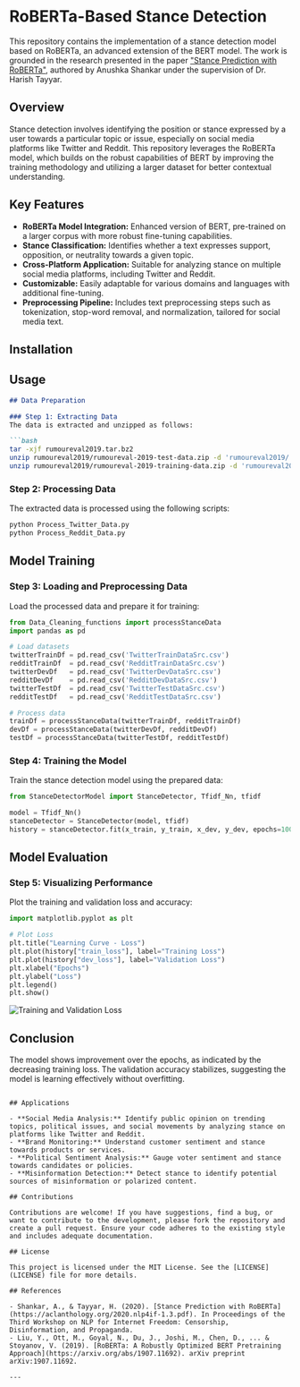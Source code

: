 # RoBERTa-Based Stance Detection

This repository contains the implementation of a stance detection model based on RoBERTa, an advanced extension of the BERT model. The work is grounded in the research presented in the paper ["Stance Prediction with RoBERTa"](https://aclanthology.org/2020.nlp4if-1.3.pdf), authored by Anushka Shankar under the supervision of Dr. Harish Tayyar.

## Overview

Stance detection involves identifying the position or stance expressed by a user towards a particular topic or issue, especially on social media platforms like Twitter and Reddit. This repository leverages the RoBERTa model, which builds on the robust capabilities of BERT by improving the training methodology and utilizing a larger dataset for better contextual understanding.

## Key Features

- **RoBERTa Model Integration:** Enhanced version of BERT, pre-trained on a larger corpus with more robust fine-tuning capabilities.
- **Stance Classification:** Identifies whether a text expresses support, opposition, or neutrality towards a given topic.
- **Cross-Platform Application:** Suitable for analyzing stance on multiple social media platforms, including Twitter and Reddit.
- **Customizable:** Easily adaptable for various domains and languages with additional fine-tuning.
- **Preprocessing Pipeline:** Includes text preprocessing steps such as tokenization, stop-word removal, and normalization, tailored for social media text.

## Installation
## Usage

```markdown
## Data Preparation

### Step 1: Extracting Data
The data is extracted and unzipped as follows:

```bash
tar -xjf rumoureval2019.tar.bz2
unzip rumoureval2019/rumoureval-2019-test-data.zip -d 'rumoureval2019/'
unzip rumoureval2019/rumoureval-2019-training-data.zip -d 'rumoureval2019/'
```

### Step 2: Processing Data
The extracted data is processed using the following scripts:

```bash
python Process_Twitter_Data.py
python Process_Reddit_Data.py
```

## Model Training

### Step 3: Loading and Preprocessing Data
Load the processed data and prepare it for training:

```python
from Data_Cleaning_functions import processStanceData
import pandas as pd

# Load datasets
twitterTrainDf = pd.read_csv('TwitterTrainDataSrc.csv')
redditTrainDf  = pd.read_csv('RedditTrainDataSrc.csv')
twitterDevDf   = pd.read_csv('TwitterDevDataSrc.csv')
redditDevDf    = pd.read_csv('RedditDevDataSrc.csv')
twitterTestDf  = pd.read_csv('TwitterTestDataSrc.csv')
redditTestDf   = pd.read_csv('RedditTestDataSrc.csv')

# Process data
trainDf = processStanceData(twitterTrainDf, redditTrainDf)
devDf = processStanceData(twitterDevDf, redditDevDf)
testDf = processStanceData(twitterTestDf, redditTestDf)
```

### Step 4: Training the Model
Train the stance detection model using the prepared data:

```python
from StanceDetectorModel import StanceDetector, Tfidf_Nn, tfidf

model = Tfidf_Nn()
stanceDetector = StanceDetector(model, tfidf)
history = stanceDetector.fit(x_train, y_train, x_dev, y_dev, epochs=100, verbose=1)
```

## Model Evaluation

### Step 5: Visualizing Performance
Plot the training and validation loss and accuracy:

```python
import matplotlib.pyplot as plt

# Plot Loss
plt.title("Learning Curve - Loss")
plt.plot(history["train_loss"], label="Training Loss")
plt.plot(history["dev_loss"], label="Validation Loss")
plt.xlabel("Epochs")
plt.ylabel("Loss")
plt.legend()
plt.show()
```

![Training and Validation Loss](path_to_your_loss_plot.png)

## Conclusion
The model shows improvement over the epochs, as indicated by the decreasing training loss. The validation accuracy stabilizes, suggesting the model is learning effectively without overfitting.

```

## Applications

- **Social Media Analysis:** Identify public opinion on trending topics, political issues, and social movements by analyzing stance on platforms like Twitter and Reddit.
- **Brand Monitoring:** Understand customer sentiment and stance towards products or services.
- **Political Sentiment Analysis:** Gauge voter sentiment and stance towards candidates or policies.
- **Misinformation Detection:** Detect stance to identify potential sources of misinformation or polarized content.

## Contributions

Contributions are welcome! If you have suggestions, find a bug, or want to contribute to the development, please fork the repository and create a pull request. Ensure your code adheres to the existing style and includes adequate documentation.

## License

This project is licensed under the MIT License. See the [LICENSE](LICENSE) file for more details.

## References

- Shankar, A., & Tayyar, H. (2020). [Stance Prediction with RoBERTa](https://aclanthology.org/2020.nlp4if-1.3.pdf). In Proceedings of the Third Workshop on NLP for Internet Freedom: Censorship, Disinformation, and Propaganda.
- Liu, Y., Ott, M., Goyal, N., Du, J., Joshi, M., Chen, D., ... & Stoyanov, V. (2019). [RoBERTa: A Robustly Optimized BERT Pretraining Approach](https://arxiv.org/abs/1907.11692). arXiv preprint arXiv:1907.11692.

---
